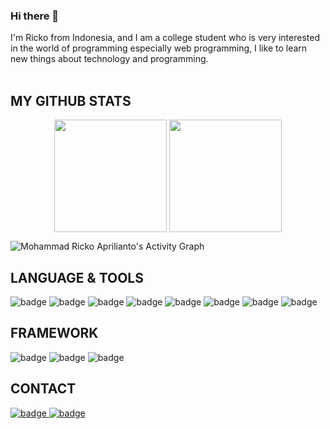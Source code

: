 ### Hi there 👋

I'm Ricko from Indonesia, and I am a college student who is very interested in the world of programming especially web programming, I like to learn new things about technology and programming.
<br>
<br>

## MY GITHUB STATS

<p align="center">
  <img height="180em" src="https://github-readme-stats.vercel.app/api?username=rickosong&show_icons=true&theme=radical" align = "center"/>
  <img height="180em" src="https://github-readme-stats.vercel.app/api/top-langs?username=rickosong&show_icons=true&locale=en&layout=compact&theme=radical" align = "center"/>
</p>

![Mohammad Ricko Aprilianto's Activity Graph](https://activity-graph.herokuapp.com/graph?username=rickosong&custom_title=Mohammad%20Ricko%20Aprilianto's%20Contribution%20Graph&theme=radical&bg_color=1A1B27&hide_border=true&line=70A5FD&point=70A5FD)
<br/>


## LANGUAGE & TOOLS

![badge](https://img.shields.io/badge/HTML-239120?style=for-the-badge&logo=html5&logoColor=white)
![badge](https://img.shields.io/badge/CSS-239120?&style=for-the-badge&logo=css3&logoColor=white)
![badge](https://img.shields.io/badge/JavaScript-323330?style=for-the-badge&logo=javascript&logoColor=F7DF1E)
![badge](https://img.shields.io/badge/Python-3776AB?style=for-the-badge&logo=python&logoColor=white)
![badge](https://img.shields.io/badge/PHP-777BB4?style=for-the-badge&logo=php&logoColor=white)
![badge](https://img.shields.io/badge/MySQL-00000F?style=for-the-badge&logo=mysql&logoColor=white)
![badge](https://img.shields.io/badge/SQLite-07405E?style=for-the-badge&logo=sqlite&logoColor=white)
![badge](https://img.shields.io/badge/Windows-0078D6?style=for-the-badge&logo=windows&logoColor=white)


## FRAMEWORK

![badge](https://img.shields.io/badge/Laravel-FF2D20?style=for-the-badge&logo=laravel&logoColor=white)
![badge](https://img.shields.io/badge/Django-092E20?style=for-the-badge&logo=django&logoColor=white)
![badge](https://img.shields.io/badge/Bootstrap-563D7C?style=for-the-badge&logo=bootstrap&logoColor=white)


## CONTACT

<a href="https://open.spotify.com/user/31agt6eozvk77m6tjpftq2smqr4e"> ![badge](https://img.shields.io/badge/Spotify-1ED760?&style=for-the-badge&logo=spotify&logoColor=white) </a>
<a href="https://www.instagram.com/morito_desu/"> ![badge](https://img.shields.io/badge/Instagram-E4405F?style=for-the-badge&logo=instagram&logoColor=white) </a>
